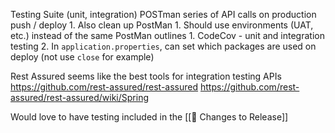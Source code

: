  Testing Suite (unit, integration) POSTman series of API calls on production push / deploy
		1. Also clean up PostMan
			1. Should use environments (UAT, etc.) instead of the same PostMan outlines
	1. CodeCov - unit and integration testing
	2. In `application.properties`, can set which packages are used on deploy (not use `close` for example)



Rest Assured seems like the best tools for integration testing APIs
https://github.com/rest-assured/rest-assured
https://github.com/rest-assured/rest-assured/wiki/Spring

Would love to have testing included in the [[🚀 Changes to Release]]